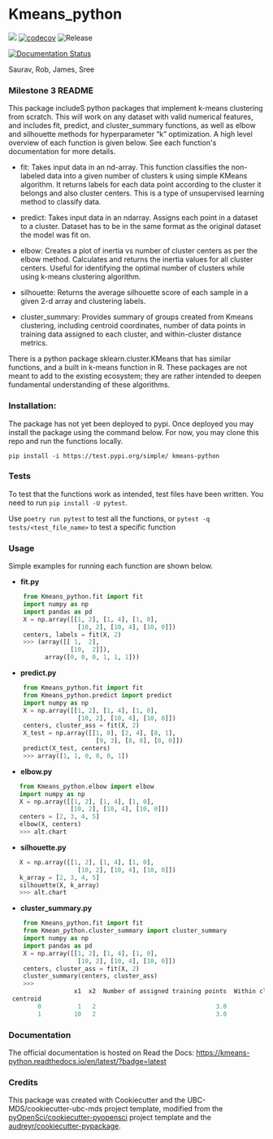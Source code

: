 # Kmeans_python 

![](https://github.com/UBC-MDS/Kmeans_python/workflows/build/badge.svg) [![codecov](https://codecov.io/gh/UBC-MDS/Kmeans_python/branch/master/graph/badge.svg)](https://codecov.io/gh/UBC-MDS/Kmeans_python) ![Release](https://github.com/UBC-MDS/Kmeans_python/workflows/Release/badge.svg)

[![Documentation Status](https://readthedocs.org/projects/kmeans-python/badge/?version=latest)](https://kmeans-python.readthedocs.io/en/latest/?badge=latest)

Saurav, Rob, James, Sree

### Milestone 3 README

This package includeS python packages that implement k-means clustering from scratch. This will work on any dataset with valid numerical features, and includes fit, predict, and cluster_summary functions, as well as elbow and silhouette methods for hyperparameter “k” optimization. A high level overview of each function is given below. See each function's documentation for more details.

+ fit: Takes input data in an nd-array. This function classifies the non-labeled data into a given number of clusters k using simple KMeans algorithm. It returns labels for each data point according to the cluster it belongs and also cluster centers. This is a type of unsupervised learning method to classify data.

+ predict: Takes input data in an ndarray. Assigns each point in a dataset to a cluster. Dataset has to be in the same format as the original dataset the model was fit on.

+ elbow: Creates a plot of inertia vs number of cluster centers as per the elbow method. Calculates and returns the inertia values for all cluster centers. Useful for identifying the optimal number of clusters while using k-means clustering algorithm.

+ silhouette: Returns the average silhouette score of each sample in a given 2-d array and clustering labels.

+ cluster_summary: Provides summary of groups created from Kmeans clustering, including centroid coordinates, number of data points in training data assigned to each cluster, and within-cluster distance metrics.

There is a python package sklearn.cluster.KMeans that has similar functions, and a built in k-means function in R. These packages are not meant to add to the existing ecosystem; they are rather intended to deepen fundamental understanding of these algorithms.

### Installation:

The package has not yet been deployed to pypi. Once deployed you may install the package using the command below. For now, you may clone this repo and run the functions locally.   
```
pip install -i https://test.pypi.org/simple/ kmeans-python
```

### Tests

To test that the functions work as intended, test files have been written. You need to run `pip install -U pytest`.  

Use `poetry run pytest` to test all the functions, or `pytest -q tests/<test_file_name>` to test a specific function

### Usage
Simple examples for running each function are shown below.

- **fit.py**

```python    
    from Kmeans_python.fit import fit    
    import numpy as np    
    import pandas as pd    
    X = np.array([[1, 2], [1, 4], [1, 0],    
                   [10, 2], [10, 4], [10, 0]])    
    centers, labels = fit(X, 2)  
    >>> (array([[ 1,  2],
                 [10,  2]]),
          array([0, 0, 0, 1, 1, 1]))
```

- **predict.py**

```python    
    from Kmeans_python.fit import fit
    from Kmeans_python.predict import predict
    import numpy as np    
    X = np.array([[1, 2], [1, 4], [1, 0],    
                   [10, 2], [10, 4], [10, 0]])    
    centers, cluster_ass = fit(X, 2)  
    X_test = np.array([[1, 0], [2, 4], [8, 1],  
                        [9, 3], [8, 8], [0, 0]])  
    predict(X_test, centers)  
    >>> array([1, 1, 0, 0, 0, 1])
```
- **elbow.py**

```python  
   from Kmeans_python.elbow import elbow  
   import numpy as np  
   X = np.array([[1, 2], [1, 4], [1, 0],  
                 [10, 2], [10, 4], [10, 0]])  
   centers = [2, 3, 4, 5]
   elbow(X, centers)  
   >>> alt.chart
```
- **silhouette.py**

```python  
   X = np.array([[1, 2], [1, 4], [1, 0],  
                   [10, 2], [10, 4], [10, 0]])  
   k_array = [2, 3, 4, 5]  
   silhouette(X, k_array)  
   >>> alt.chart
```

- **cluster_summary.py**
  
``` python  
    from Kmeans_python.fit import fit
    from Kmean_python.cluster_summary import cluster_summary  
    import numpy as np  
    import pandas as pd  
    X = np.array([[1, 2], [1, 4], [1, 0],  
                   [10, 2], [10, 4], [10, 0]])  
    centers, cluster_ass = fit(X, 2)  
    cluster_summary(centers, cluster_ass)  
    >>> 
                  x1  x2  Number of assigned training points  Within cluster inertia
 centroid                                                                    
        0          1   2                                 3.0                     8.0
        1         10   2                                 3.0                     8.0
```

### Documentation
The official documentation is hosted on Read the Docs: <https://kmeans-python.readthedocs.io/en/latest/?badge=latest>

### Credits
This package was created with Cookiecutter and the UBC-MDS/cookiecutter-ubc-mds project template, modified from the [pyOpenSci/cookiecutter-pyopensci](https://github.com/pyOpenSci/cookiecutter-pyopensci) project template and the [audreyr/cookiecutter-pypackage](https://github.com/audreyr/cookiecutter-pypackage).

